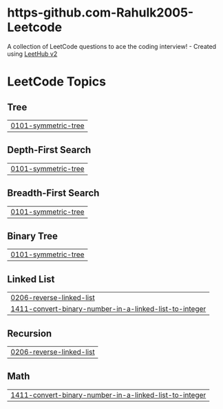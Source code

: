 # https-github.com-Rahulk2005-Leetcode
A collection of LeetCode questions to ace the coding interview! - Created using [LeetHub v2](https://github.com/arunbhardwaj/LeetHub-2.0)

<!---LeetCode Topics Start-->
# LeetCode Topics
## Tree
|  |
| ------- |
| [0101-symmetric-tree](https://github.com/Rahulk2005/https-github.com-Rahulk2005-Leetcode/tree/master/0101-symmetric-tree) |
## Depth-First Search
|  |
| ------- |
| [0101-symmetric-tree](https://github.com/Rahulk2005/https-github.com-Rahulk2005-Leetcode/tree/master/0101-symmetric-tree) |
## Breadth-First Search
|  |
| ------- |
| [0101-symmetric-tree](https://github.com/Rahulk2005/https-github.com-Rahulk2005-Leetcode/tree/master/0101-symmetric-tree) |
## Binary Tree
|  |
| ------- |
| [0101-symmetric-tree](https://github.com/Rahulk2005/https-github.com-Rahulk2005-Leetcode/tree/master/0101-symmetric-tree) |
## Linked List
|  |
| ------- |
| [0206-reverse-linked-list](https://github.com/Rahulk2005/https-github.com-Rahulk2005-Leetcode/tree/master/0206-reverse-linked-list) |
| [1411-convert-binary-number-in-a-linked-list-to-integer](https://github.com/Rahulk2005/https-github.com-Rahulk2005-Leetcode/tree/master/1411-convert-binary-number-in-a-linked-list-to-integer) |
## Recursion
|  |
| ------- |
| [0206-reverse-linked-list](https://github.com/Rahulk2005/https-github.com-Rahulk2005-Leetcode/tree/master/0206-reverse-linked-list) |
## Math
|  |
| ------- |
| [1411-convert-binary-number-in-a-linked-list-to-integer](https://github.com/Rahulk2005/https-github.com-Rahulk2005-Leetcode/tree/master/1411-convert-binary-number-in-a-linked-list-to-integer) |
<!---LeetCode Topics End-->